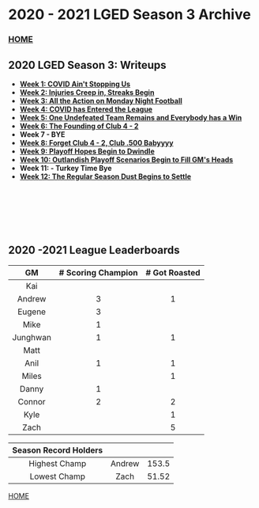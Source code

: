 # 2020 - 2021 LGED Season 3 Archive

### [HOME](./index.md)

## 2020 LGED Season 3: Writeups
 - **[Week 1: COVID Ain't Stopping Us](./2020_writeups/week1_writeup_2020.md)**
 - **[Week 2: Injuries Creep in, Streaks Begin](./2020_writeups/week2_writeup_2020.md)**
 - **[Week 3: All the Action on Monday Night Football](./2020_writeups/2020_week3_writeup.md)**
 - **[Week 4: COVID has Entered the League](./2020_writeups/2020_week4_writeup.md)**
 - **[Week 5: One Undefeated Team Remains and Everybody has a Win](./2020_writeups/2020_week5_writeup.md)**
 - **[Week 6: The Founding of Club 4 - 2](./2020_writeups/2020_week6_writeup.md)**
 - **Week 7 - BYE**
 - **[Week 8: Forget Club 4 - 2, Club .500 Babyyyy](./2020_writeups/2020_week8_writeup.md)**
 - **[Week 9: Playoff Hopes Begin to Dwindle](./2020_writeups/2020_week9_writeup.md)**
 - **[Week 10: Outlandish Playoff Scenarios Begin to Fill GM's Heads](./2020_writeups/2020_week10_writeup.md)**
 - **Week 11: - Turkey Time Bye**
 - **[Week 12: The Regular Season Dust Begins to Settle](./2020_writeups/2020_week12_writeup.md)**

<br>
<br>
<br>
<br>
<br>



## 2020 -2021 League Leaderboards


|    GM     | # Scoring Champion | # Got Roasted |
|:---------:|:------------------:|:-------------:|
| Kai       |                    |               |
| Andrew    |         3          |       1       |
| Eugene    |         3          |               |
| Mike      |         1          |               |
| Junghwan  |         1          |       1       |
| Matt      |                    |               |
| Anil      |         1          |       1       |
| Miles     |                    |       1       |
| Danny     |         1          |               |
| Connor    |         2          |       2       |
| Kyle      |                    |       1       |
| Zach      |                    |       5       |

|Season Record Holders|||
|:-----------:|:------------------:|:--------------|
|Highest Champ|       Andrew       |     153.5     |
|Lowest  Champ|        Zach        |     51.52     |

[HOME](./index.md)
